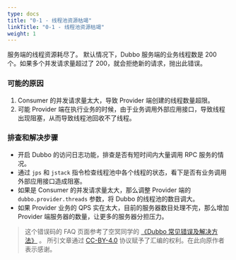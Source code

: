 ```yaml
---
type: docs
title: "0-1 - 线程池资源枯竭"
linkTitle: "0-1 - 线程池资源枯竭"
weight: 1
---
```

服务端的线程资源耗尽了。
默认情况下，Dubbo 服务端的业务线程数是 200 个。如果多个并发请求量超过了 200，就会拒绝新的请求，抛出此错误。

### 可能的原因
1. Consumer 的并发请求量太大，导致 Provider 端创建的线程数量超限。
2. 可能 Provider 端在执行业务的时候，由于业务调用外部应用接口，导致线程出现阻塞，从而导致线程池回收不了线程。

### 排查和解决步骤
* 开启 Dubbo 的访问日志功能，排查是否有短时间内大量调用 RPC 服务的情况。
* 通过 `jps` 和 `jstack` 指令检查线程池中各个线程的状态，看下是否有业务调用外部应用接口造成阻塞。
* 如果是 Consumer 的并发请求量太大，那么调整 Provider 端的 `dubbo.provider.threads` 参数，将 Dubbo 的线程池的数目调大。
* 如果 Provider 业务的 QPS 实在太大，目前的服务器数目处理不完，那么增加 Provider 端服务器的数量，让更多的服务器分担压力。


> 这个错误码的 FAQ 页面参考了空冥同学的 [《Dubbo 常见错误及解决方法》](https://github.com/StabilityMan/StabilityGuide/blob/master/docs/diagnosis/plugin/rpc/%E7%B3%BB%E7%BB%9F%E7%A8%B3%E5%AE%9A%E6%80%A7%E2%80%94%E2%80%94Dubbo%E5%B8%B8%E8%A7%81%E9%94%99%E8%AF%AF%E5%8F%8A%E8%A7%A3%E5%86%B3%E6%96%B9%E6%B3%95.md) 。
所引文章通过 [CC-BY-4.0](http://creativecommons.org/licenses/by/4.0/) 协议赋予了汇编的权利。在此向原作者表示感谢。
